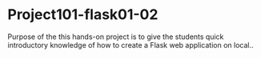 # Project101-flask01-02
Purpose of the this hands-on project is to give the students quick introductory knowledge of how to create a Flask web application on local..

